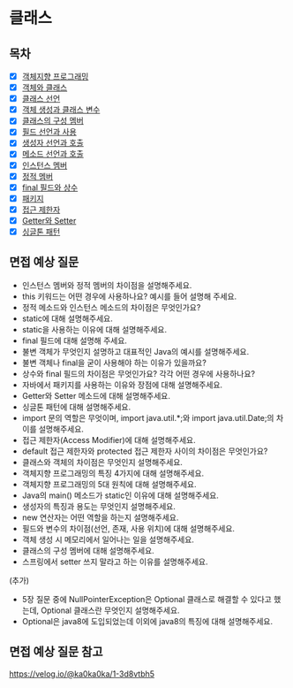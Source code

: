 # 클래스

## 목차

- [x] [객체지향 프로그래밍](https://github.com/2025-cs-study/2025-CS-Study/blob/main/java/06_classes/6.1_object_oriented_programming.md)
- [x] [객체와 클래스](https://github.com/2025-cs-study/2025-CS-Study/blob/main/java/06_classes/6.2_objects_and_classes.md)
- [x] [클래스 선언](https://github.com/2025-cs-study/2025-CS-Study/blob/main/java/06_classes/6.3_class_declaration.md)
- [x] [객체 생성과 클래스 변수](https://github.com/2025-cs-study/2025-CS-Study/blob/main/java/06_classes/6.4_object_creation_and_class_variables.md)
- [x] [클래스의 구성 멤버](https://github.com/2025-cs-study/2025-CS-Study/blob/main/java/06_classes/6.5_class_components.md)
- [x] [필드 선언과 사용](https://github.com/2025-cs-study/2025-CS-Study/blob/main/java/06_classes/6.6_field_declaration_and_usage.md)
- [x] [생성자 선언과 호출](https://github.com/2025-cs-study/2025-CS-Study/blob/main/java/06_classes/6.7_constructor_declaration_and_invocation.md)
- [x] [메소드 선언과 호출](https://github.com/2025-cs-study/2025-CS-Study/blob/main/java/06_classes/6.8_method_declaration_and_invocation.md)
- [x] [인스턴스 멤버](https://github.com/2025-cs-study/2025-CS-Study/blob/main/java/06_classes/6.9_instance_member.md)
- [x] [정적 멤버](https://github.com/2025-cs-study/2025-CS-Study/blob/main/java/06_classes/6.10_static_member.md)
- [x] [final 필드와 상수](https://github.com/2025-cs-study/2025-CS-Study/blob/main/java/06_classes/6.11_final_field_and_constant.md)
- [x] [패키지](https://github.com/2025-cs-study/2025-CS-Study/blob/main/java/06_classes/6.12_package.md)
- [x] [접근 제한자](https://github.com/2025-cs-study/2025-CS-Study/blob/main/java/06_classes/6.13_access_modifier.md)
- [x] [Getter와 Setter](https://github.com/2025-cs-study/2025-CS-Study/blob/main/java/06_classes/6.14_getter_and_setter.md)
- [x] [싱글톤 패턴](https://github.com/2025-cs-study/2025-CS-Study/blob/main/java/06_classes/6.15_singleton_pattern.md)

## 면접 예상 질문
- 인스턴스 멤버와 정적 멤버의 차이점을 설명해주세요.
- this 키워드는 어떤 경우에 사용하나요? 예시를 들어 설명해 주세요. 
- 정적 메소드와 인스턴스 메소드의 차이점은 무엇인가요? 
- static에 대해 설명해주세요. 
- static을 사용하는 이유에 대해 설명해주세요. 
- final 필드에 대해 설명해 주세요. 
- 불변 객체가 무엇인지 설명하고 대표적인 Java의 예시를 설명해주세요. 
- 불변 객체나 final을 굳이 사용해야 하는 이유가 있을까요? 
- 상수와 final 필드의 차이점은 무엇인가요? 각각 어떤 경우에 사용하나요? 
- 자바에서 패키지를 사용하는 이유와 장점에 대해 설명해주세요. 
- Getter와 Setter 메소드에 대해 설명해주세요. 
- 싱글톤 패턴에 대해 설명해주세요. 
- import 문의 역할은 무엇이며, import java.util.*;와 import java.util.Date;의 차이를 설명해주세요. 
- 접근 제한자(Access Modifier)에 대해 설명해주세요. 
- default 접근 제한자와 protected 접근 제한자 사이의 차이점은 무엇인가요?
- 클래스와 객체의 차이점은 무엇인지 설명해주세요. 
- 객체지향 프로그래밍의 특징 4가지에 대해 설명해주세요. 
- 객체지향 프로그래밍의 5대 원칙에 대해 설명해주세요. 
- Java의 main() 메소드가 static인 이유에 대해 설명해주세요. 
- 생성자의 특징과 용도는 무엇인지 설명해주세요. 
- new 연산자는 어떤 역할을 하는지 설명해주세요. 
- 필드와 변수의 차이점(선언, 존재, 사용 위치)에 대해 설명해주세요. 
- 객체 생성 시 메모리에서 일어나는 일을 설명해주세요. 
- 클래스의 구성 멤버에 대해 설명해주세요.
- 스프링에서 setter 쓰지 말라고 하는 이유를 설명해주세요.

(추가)

- 5장 질문 중에 NullPointerException은  Optional 클래스로 해결할 수 있다고 했는데, Optional 클래스란 무엇인지 설명해주세요. 
- Optional은 java8에 도입되었는데 이외에 java8의 특징에 대해 설명해주세요.

## 면접 예상 질문 참고
https://velog.io/@ka0ka0ka/1-3d8vtbh5